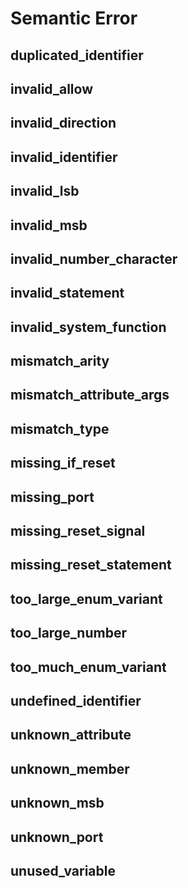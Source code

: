 # Semantic Error

## duplicated_identifier

## invalid_allow

## invalid_direction

## invalid_identifier

## invalid_lsb

## invalid_msb

## invalid_number_character

## invalid_statement

## invalid_system_function

## mismatch_arity

## mismatch_attribute_args

## mismatch_type

## missing_if_reset

## missing_port

## missing_reset_signal

## missing_reset_statement

## too_large_enum_variant

## too_large_number

## too_much_enum_variant

## undefined_identifier

## unknown_attribute

## unknown_member

## unknown_msb

## unknown_port

## unused_variable
